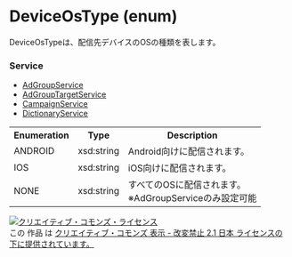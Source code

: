 # DeviceOsType (enum)
DeviceOsTypeは、配信先デバイスのOSの種類を表します。

### Service
+ [AdGroupService](../services/AdGroupService.md)
+ [AdGroupTargetService](../services/AdGroupTargetService.md)
+ [CampaignService](../services/CampaignService.md)
+ [DictionaryService](../services/DictionaryService.md)

<table>
 <tr>
  <th>Enumeration </th>
  <th>Type</th>
  <th>Description</th>
 <tr>
  <td>ANDROID</td>
  <td>xsd:string</td>
  <td>Android向けに配信されます。</td>
 </tr>
 <tr>
  <td>IOS</td>
  <td>xsd:string</td>
  <td>iOS向けに配信されます。</td>
 </tr>
 <tr>
  <td>NONE</td>
  <td>xsd:string</td>
  <td>すべてのOSに配信されます。<br>※AdGroupServiceのみ設定可能</td>
 </tr>
</table>

<a rel="license" href="http://creativecommons.org/licenses/by-nd/2.1/jp/"><img alt="クリエイティブ・コモンズ・ライセンス" style="border-width:0" src="https://i.creativecommons.org/l/by-nd/2.1/jp/88x31.png" /></a><br />この 作品 は <a rel="license" href="http://creativecommons.org/licenses/by-nd/2.1/jp/">クリエイティブ・コモンズ 表示 - 改変禁止 2.1 日本 ライセンスの下に提供されています。</a>
